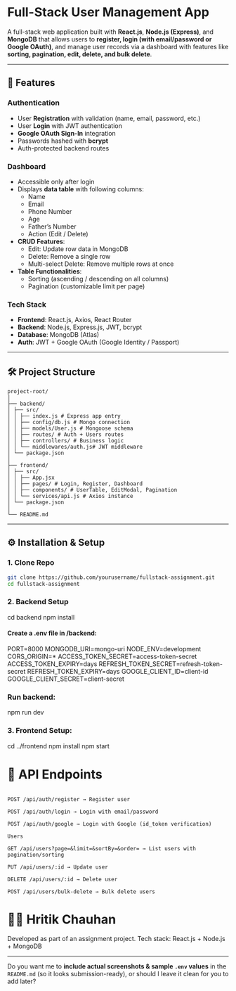 # Full-Stack User Management App

A full-stack web application built with **React.js**, **Node.js (Express)**, and **MongoDB** that allows users to **register, login (with email/password or Google OAuth)**, and manage user records via a dashboard with features like **sorting, pagination, edit, delete, and bulk delete**.

---

## 🚀 Features

### Authentication

- User **Registration** with validation (name, email, password, etc.)
- User **Login** with JWT authentication
- **Google OAuth Sign-In** integration
- Passwords hashed with **bcrypt**
- Auth-protected backend routes

### Dashboard

- Accessible only after login
- Displays **data table** with following columns:
  - Name
  - Email
  - Phone Number
  - Age
  - Father’s Number
  - Action (Edit / Delete)
- **CRUD Features**:
  - Edit: Update row data in MongoDB
  - Delete: Remove a single row
  - Multi-select Delete: Remove multiple rows at once
- **Table Functionalities**:
  - Sorting (ascending / descending on all columns)
  - Pagination (customizable limit per page)

### Tech Stack

- **Frontend**: React.js, Axios, React Router
- **Backend**: Node.js, Express.js, JWT, bcrypt
- **Database**: MongoDB (Atlas)
- **Auth**: JWT + Google OAuth (Google Identity / Passport)

---

## 🛠️ Project Structure

```
project-root/
│
├── backend/
│ ├── src/
│ │ ├── index.js # Express app entry
│ │ ├── config/db.js # Mongo connection
│ │ ├── models/User.js # Mongoose schema
│ │ ├── routes/ # Auth + Users routes
│ │ ├── controllers/ # Business logic
│ │ └── middlewares/auth.js# JWT middleware
│ └── package.json
│
├── frontend/
│ ├── src/
│ │ ├── App.jsx
│ │ ├── pages/ # Login, Register, Dashboard
│ │ ├── components/ # UserTable, EditModal, Pagination
│ │ └── services/api.js # Axios instance
│ └── package.json
│
└── README.md
```

---

## ⚙️ Installation & Setup

### 1. Clone Repo

```bash
git clone https://github.com/yourusername/fullstack-assignment.git
cd fullstack-assignment
```

### 2. Backend Setup

cd backend
npm install

#### Create a .env file in /backend:

PORT=8000
MONGODB_URI=mongo-uri
NODE_ENV=development
CORS_ORIGIN=\*
ACCESS_TOKEN_SECRET=access-token-secret
ACCESS_TOKEN_EXPIRY=days
REFRESH_TOKEN_SECRET=refresh-token-secret
REFRESH_TOKEN_EXPIRY=days
GOOGLE_CLIENT_ID=client-id
GOOGLE_CLIENT_SECRET=client-secret

### Run backend:

npm run dev

### 3. Frontend Setup:

cd ../frontend
npm install
npm start

# 🔑 API Endpoints

```Auth

POST /api/auth/register → Register user

POST /api/auth/login → Login with email/password

POST /api/auth/google → Login with Google (id_token verification)

Users

GET /api/users?page=&limit=&sortBy=&order= → List users with pagination/sorting

PUT /api/users/:id → Update user

DELETE /api/users/:id → Delete user

POST /api/users/bulk-delete → Bulk delete users
```

# 👨‍💻 Hritik Chauhan

Developed as part of an assignment project.
Tech stack: React.js + Node.js + MongoDB

---

Do you want me to **include actual screenshots & sample `.env` values** in the `README.md` (so it looks submission-ready), or should I leave it clean for you to add later?
